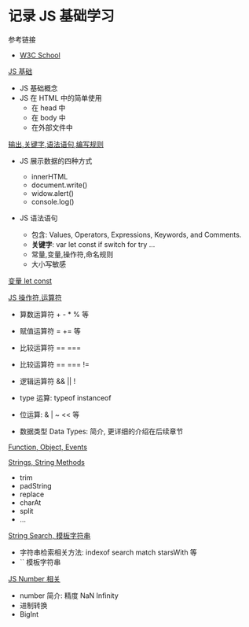 # 记录 JS 基础学习

参考链接

- [W3C School](https://www.w3schools.com/js/default.asp)


[JS 基础](00JS.md)

- JS 基础概念
- JS 在 HTML 中的简单使用
    - 在 head 中
    - 在 body 中
    - 在外部文件中

[输出,关键字,语法语句,编写规则](01JS.md)

- JS 展示数据的四种方式
  - innerHTML
  - document.write()
  - widow.alert()
  - console.log()

- JS 语法语句
  - 包含: Values, Operators, Expressions, Keywords, and Comments.
  - **关键字**: var let const if switch for try ...
  - 常量,变量,操作符,命名规则
  - 大小写敏感

[变量 let const](02JS.md)

[JS 操作符,运算符](03JS.md)

  - 算数运算符 + - * % 等
  - 赋值运算符 = += 等
  - 比较运算符 == === 
  - 比较运算符 == === != 
  - 逻辑运算符 && || !
  - type 运算: typeof  instanceof
  - 位运算: & | ~ << 等

  - 数据类型 Data Types: 简介, 更详细的介绍在后续章节

[Function, Object, Events ](04JS.md)

[Strings, String Methods](05JS.md)
  - trim
  - padString
  - replace
  - charAt
  - split 
  - ...

[String Search, 模板字符串](06JS.md)

  - 字符串检索相关方法: indexof search match starsWith  等
  - `` 模板字符串


[JS Number 相关](07JS.md)

  - number 简介: 精度 NaN Infinity
  - 进制转换
  - BigInt